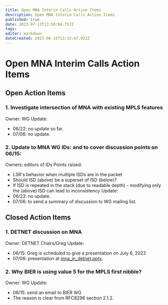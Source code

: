 ```yaml
---
title: Open MNA Interim Calls Action Items
description: Open MNA Interim Calls Action Items
published: true
date: 2023-07-13T13:58:04.757Z
tags: 
editor: markdown
dateCreated: 2023-06-15T13:32:47.922Z
---
```


# Open MNA Interim Calls Action Items

## Open Action Items
### 1. Investigate intersection of MNA with existing MPLS features
Owner: WG
Update:
- 06/22: no update so far.
- 07/06: no update.

  
### 2. Update to MNA WG IDs: <draft-ietf-mpls-mna-requirements> and <draft-ietf-mpls-mna-fwk> to cover discussion points on 06/15:
Owners: editors of IDs
Points raised:
  - LSR's behavior when multiple ISDs are in the packet
  - Should ISD (above) be a superset of ISD (below)?
  - If ISD is repeated in the stack (due to readable depth) - modifying only the (above) ISD can lead to inconsistency
Update:
  - 06/22: no update.
  - 07/06: to send a summary of discussion to WG mailing list.
 

## Closed Action Items

### 1. DETNET discussion on MNA
Owner: DETNET Chairs/Greg
Update:
- 06/15: Greg is scheduled to give a presentation on July 6, 2023
- 07/06: presentation at [mna_in_detnet.pptx](/mpls/mna_in_detnet.pptx).
 
### 2. Why BIER is using value 5 for the MPLS first nibble?
Owner: WG
Update:
- 06/15: send an email to BIER WG
- The reason is clear from RFC8296 section 2.1.2.